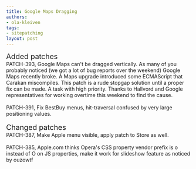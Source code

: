 ```yaml
---
title: Google Maps Dragging
authors:
- ola-kleiven
tags:
- sitepatching
layout: post
---
```

<span style="font-size: 140%">Added patches</span><br/>PATCH-393, Google Maps can&#39;t be dragged vertically. As many of you probably noticed (we got a lot of bug reports over the weekend) Google Maps recently broke. A Maps upgrade introduced some ECMAScript that Carakan miscompiles. This patch is a rude stopgap solution until a proper fix can be made. A task with high priority. Thanks to Hallvord and Google representatives for working overtime this weekend to find the cause.<br/><br/>PATCH-391, Fix BestBuy menus, hit-traversal confused by very large positioning values.<br/> <br/><span style="font-size: 140%">Changed patches</span><br/>PATCH-387, Make Apple menu visible, apply patch to Store as well.<br/><br/>PATCH-385, Apple.com thinks Opera&#39;s CSS property vendor prefix is o instead of O on JS properties, make it work for slideshow feature as noticed by ouzowtf
